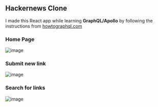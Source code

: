 ## Hackernews Clone

I made this React app while learning **GraphQL/Apollo** by following the instructions from [howtographql.com](https://www.howtographql.com/)

### Home Page
![image](https://user-images.githubusercontent.com/40203710/70945226-036cea80-2055-11ea-8575-addc42889d6d.png)

### Submit new link
![image](https://user-images.githubusercontent.com/40203710/70945289-27303080-2055-11ea-8954-6b5dfa28dd56.png)

### Search for links
![image](https://user-images.githubusercontent.com/40203710/70945349-47f88600-2055-11ea-9ceb-30e40f59cd13.png)

